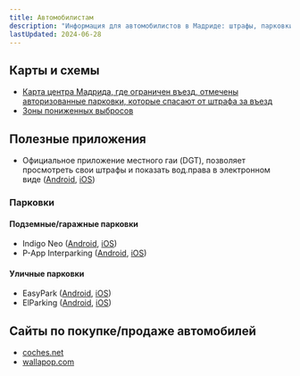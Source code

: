 ```yaml
---
title: Автомобилистам
description: "Информация для автомобилистов в Мадриде: штрафы, парковки, зоны пониженных выбросов, полезные приложения"
lastUpdated: 2024-06-28
---
```


## Карты и схемы

- [Карта центра Мадрида, где ограничен въезд, отмечены авторизованные парковки, которые спасают от штрафа за въезд](https://www.madrid.es/UnidadesDescentralizadas/UDCMovilidadTransportes/AreaCentral/02Ambito/Madrid%20Central_271219.pdf)
- [Зоны пониженных выбросов](https://www.madrid.es/portales/munimadrid/es/Inicio/Movilidad-y-transportes/Zonas-de-Bajas-Emisiones/Madrid-Zona-de-Bajas-Emisiones/Madrid-Zona-de-Bajas-Emisiones-ZBE-/?vgnextfmt=default&vgnextoid=93e63877029eb710VgnVCM1000001d4a900aRCRD&vgnextchannel=d2d2edf0f70ab710VgnVCM2000001f4a900aRCRD)

## Полезные приложения

- Официальное приложение местного гаи (DGT), позволяет просмотреть свои штрафы и показать вод.права в электронном виде ([Android](https://play.google.com/store/apps/details?id=com.dgt.midgt), [iOS](https://apps.apple.com/es/app/midgt/id1463054197?platform=iphone))

### Парковки

#### Подземные/гаражные парковки

- Indigo Neo ([Android](https://play.google.com/store/apps/details?id=com.opngo.live), [iOS](https://apps.apple.com/es/app/indigo-neo-ex-opngo/id1109398417))
- P-App Interparking ([Android](https://play.google.com/store/apps/details?id=ipkhApp.Droid), [iOS](https://apps.apple.com/es/app/p-app/id1219330408))

#### Уличные парковки

- EasyPark ([Android](https://play.google.com/store/apps/details?id=dk.easypark.android), [iOS](https://apps.apple.com/es/app/easypark-parking-made-easy/id449594317?l=en-GB))
- ElParking ([Android](https://play.google.com/store/apps/details?id=com.elparking.elparking), [iOS](https://apps.apple.com/es/app/elparking-app-para-conductores/id1120207710))

## Сайты по покупке/продаже автомобилей 

- [coches.net](https://www.coches.net)
- [wallapop.com](https://es.wallapop.com/coches-segunda-mano)